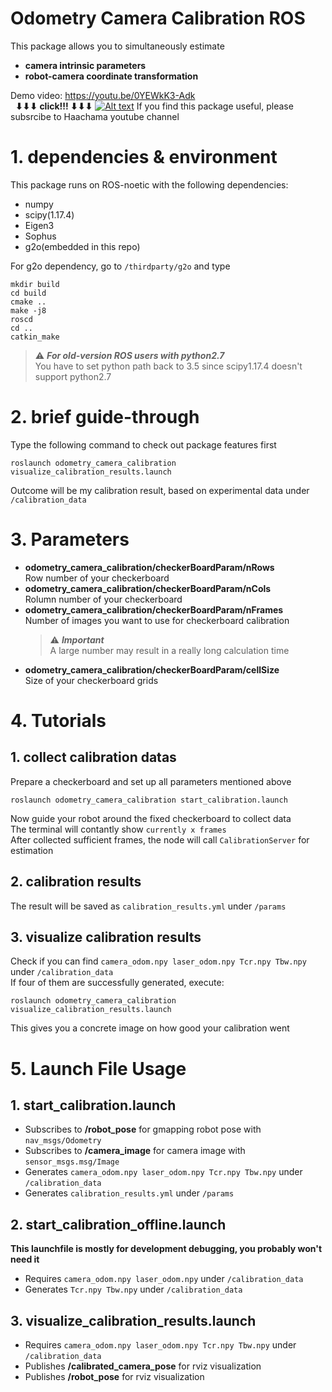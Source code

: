 # Odometry Camera Calibration ROS
This package allows you to simultaneously estimate  
  - **camera intrinsic parameters**
  - **robot-camera coordinate transformation**

Demo video: https://youtu.be/0YEWkK3-Adk  
&nbsp;
**⬇⬇⬇ click!!! ⬇⬇⬇**
[![Alt text](https\:\/\/yt3\.ggpht\.com\/gZpKn4gzn3mN82JrKeGtFTfwL3meZrenphTCYt2v6ZKnvJGUSy1sVQictwyjNyQqkPl9FjrNEA\=w2560-fcrop64\=1\,00005a57ffffa5a8-k-c0xffffffff-no-nd-rj)](https://www.youtube.com/channel/UC1CfXB_kRs3C-zaeTG3oGyg)
If you find this package useful, please subsrcibe to Haachama youtube channel  

# 1. dependencies & environment
This package runs on ROS-noetic with the following dependencies:
  - numpy
  - scipy(1.17.4)
  - Eigen3
  - Sophus
  - g2o(embedded in this repo)  

For g2o dependency, go to `/thirdparty/g2o` and type

    mkdir build  
    cd build  
    cmake ..  
    make -j8  
    roscd  
    cd ..  
    catkin_make
   
> ⚠️ ***For old-version ROS users with python2.7***  
>You have to set python path back to 3.5 since scipy1.17.4 doesn't support python2.7

# 2. brief guide-through
Type the following command to check out package features first

    roslaunch odometry_camera_calibration visualize_calibration_results.launch
Outcome will be my calibration result, based on experimental data under `/calibration_data` 

# 3. Parameters
  - **odometry_camera_calibration/checkerBoardParam/nRows**  
  Row number of your checkerboard 
  - **odometry_camera_calibration/checkerBoardParam/nCols**  
  Rolumn number of your checkerboard
  - **odometry_camera_calibration/checkerBoardParam/nFrames**  
  Number of images you want to use for checkerboard calibration    
    > ⚠️ ***Important***  
    > A large number may result in a really long calculation time
  - **odometry_camera_calibration/checkerBoardParam/cellSize**  
  Size of your checkerboard grids
  
# 4. Tutorials
## 1. collect calibration datas
Prepare a checkerboard and set up all parameters mentioned above  
  
    roslaunch odometry_camera_calibration start_calibration.launch
    
Now guide your robot around the fixed checkerboard to collect data  
The terminal will contantly show `currently x frames`  
After collected sufficient frames, the node will call `CalibrationServer` for estimation

## 2. calibration results
The result will be saved as `calibration_results.yml` under `/params`

## 3. visualize calibration results
Check if you can find `camera_odom.npy laser_odom.npy Tcr.npy Tbw.npy` under `/calibration_data`  
If four of them are successfully generated, execute:
  
    roslaunch odometry_camera_calibration visualize_calibration_results.launch
    
This gives you a concrete image on how good your calibration went
# 5. Launch File Usage
## 1. start_calibration.launch
  - Subscribes to **/robot_pose** for gmapping robot pose with `nav_msgs/Odometry`
  - Subscribes to **/camera_image** for camera image with `sensor_msgs.msg/Image`
  - Generates `camera_odom.npy laser_odom.npy Tcr.npy Tbw.npy` under `/calibration_data`
  - Generates `calibration_results.yml` under `/params`
  
## 2. start_calibration_offline.launch
**This launchfile is mostly for development debugging, you probably won't need it**
  - Requires `camera_odom.npy laser_odom.npy` under `/calibration_data`
  - Generates `Tcr.npy Tbw.npy` under `/calibration_data`

## 3. visualize_calibration_results.launch
  - Requires `camera_odom.npy laser_odom.npy Tcr.npy Tbw.npy` under `/calibration_data`
  - Publishes **/calibrated_camera_pose** for rviz visualization
  - Publishes **/robot_pose** for rviz visualization
  
